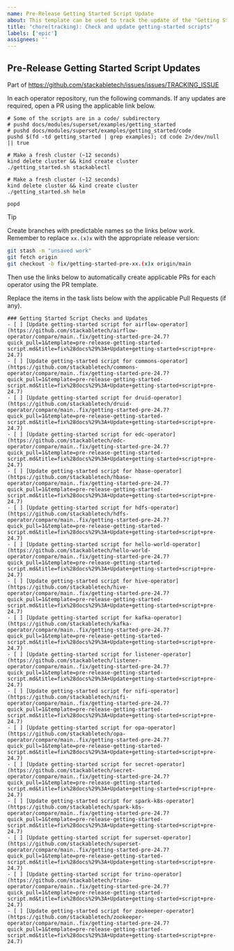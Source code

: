 ```yaml
---
name: Pre-Release Getting Started Script Update
about: This template can be used to track the update of the "Getting Started" scripts in this repository leading up to the next Stackable release
title: "chore(tracking): Check and update getting-started scripts"
labels: ['epic']
assignees: ''
---
```


<!--
    Make sure to update the link in '.github/ISSUE_TEMPLATE/release.md' when
    you change the front matter above.
-->

<!--
    DO NOT REMOVE THIS COMMENT. It is intended for people who might copy/paste from the previous release issue.
    This was created by an issue template: https://github.com/stackabletech/issues/issues/new/choose.
-->

## Pre-Release Getting Started Script Updates

Part of <https://github.com/stackabletech/issues/issues/TRACKING_ISSUE>

In each operator repository, run the following commands. If any updates are
required, open a PR using the applicable link below.

```shell
# Some of the scripts are in a code/ subdirectory
# pushd docs/modules/superset/examples/getting_started
# pushd docs/modules/superset/examples/getting_started/code
pushd $(fd -td getting_started | grep examples); cd code 2>/dev/null || true

# Make a fresh cluster (~12 seconds)
kind delete cluster && kind create cluster
./getting_started.sh stackablectl

# Make a fresh cluster (~12 seconds)
kind delete cluster && kind create cluster
./getting_started.sh helm

popd
```

> [!TIP]
> Create branches with predictable names so the links below work. Remember
> to replace `xx.(x)x` with the appropriate release version:
>
> ```sh
> git stash -m "unsaved work"
> git fetch origin
> git checkout -b fix/getting-started-pre-xx.(x)x origin/main
> ```
>
> Then use the links below to automatically create applicable PRs for each operator
> using the PR template.

Replace the items in the task lists below with the applicable Pull Requests (if any).

<!--
    The following list was generated by:

    # go to the stackable-templating repository, then run:
    yq '.repositories[].name' config/repositories.yaml \
    | sort \
    | xargs -I {} echo "- [ ] [Update getting-started script for {}](https://github.com/stackabletech/{}/compare/main..fix/getting-started-pre-$(date +%y.%-m)?quick_pull=1&template=pre-release-getting-started-script.md&title=fix%28docs%29%3A+Update+getting-started+script+pre-$(date +%y.%-m))"
-->

```[tasklist]
### Getting Started Script Checks and Updates
- [ ] [Update getting-started script for airflow-operator](https://github.com/stackabletech/airflow-operator/compare/main..fix/getting-started-pre-24.7?quick_pull=1&template=pre-release-getting-started-script.md&title=fix%28docs%29%3A+Update+getting-started+script+pre-24.7)
- [ ] [Update getting-started script for commons-operator](https://github.com/stackabletech/commons-operator/compare/main..fix/getting-started-pre-24.7?quick_pull=1&template=pre-release-getting-started-script.md&title=fix%28docs%29%3A+Update+getting-started+script+pre-24.7)
- [ ] [Update getting-started script for druid-operator](https://github.com/stackabletech/druid-operator/compare/main..fix/getting-started-pre-24.7?quick_pull=1&template=pre-release-getting-started-script.md&title=fix%28docs%29%3A+Update+getting-started+script+pre-24.7)
- [ ] [Update getting-started script for edc-operator](https://github.com/stackabletech/edc-operator/compare/main..fix/getting-started-pre-24.7?quick_pull=1&template=pre-release-getting-started-script.md&title=fix%28docs%29%3A+Update+getting-started+script+pre-24.7)
- [ ] [Update getting-started script for hbase-operator](https://github.com/stackabletech/hbase-operator/compare/main..fix/getting-started-pre-24.7?quick_pull=1&template=pre-release-getting-started-script.md&title=fix%28docs%29%3A+Update+getting-started+script+pre-24.7)
- [ ] [Update getting-started script for hdfs-operator](https://github.com/stackabletech/hdfs-operator/compare/main..fix/getting-started-pre-24.7?quick_pull=1&template=pre-release-getting-started-script.md&title=fix%28docs%29%3A+Update+getting-started+script+pre-24.7)
- [ ] [Update getting-started script for hello-world-operator](https://github.com/stackabletech/hello-world-operator/compare/main..fix/getting-started-pre-24.7?quick_pull=1&template=pre-release-getting-started-script.md&title=fix%28docs%29%3A+Update+getting-started+script+pre-24.7)
- [ ] [Update getting-started script for hive-operator](https://github.com/stackabletech/hive-operator/compare/main..fix/getting-started-pre-24.7?quick_pull=1&template=pre-release-getting-started-script.md&title=fix%28docs%29%3A+Update+getting-started+script+pre-24.7)
- [ ] [Update getting-started script for kafka-operator](https://github.com/stackabletech/kafka-operator/compare/main..fix/getting-started-pre-24.7?quick_pull=1&template=pre-release-getting-started-script.md&title=fix%28docs%29%3A+Update+getting-started+script+pre-24.7)
- [ ] [Update getting-started script for listener-operator](https://github.com/stackabletech/listener-operator/compare/main..fix/getting-started-pre-24.7?quick_pull=1&template=pre-release-getting-started-script.md&title=fix%28docs%29%3A+Update+getting-started+script+pre-24.7)
- [ ] [Update getting-started script for nifi-operator](https://github.com/stackabletech/nifi-operator/compare/main..fix/getting-started-pre-24.7?quick_pull=1&template=pre-release-getting-started-script.md&title=fix%28docs%29%3A+Update+getting-started+script+pre-24.7)
- [ ] [Update getting-started script for opa-operator](https://github.com/stackabletech/opa-operator/compare/main..fix/getting-started-pre-24.7?quick_pull=1&template=pre-release-getting-started-script.md&title=fix%28docs%29%3A+Update+getting-started+script+pre-24.7)
- [ ] [Update getting-started script for secret-operator](https://github.com/stackabletech/secret-operator/compare/main..fix/getting-started-pre-24.7?quick_pull=1&template=pre-release-getting-started-script.md&title=fix%28docs%29%3A+Update+getting-started+script+pre-24.7)
- [ ] [Update getting-started script for spark-k8s-operator](https://github.com/stackabletech/spark-k8s-operator/compare/main..fix/getting-started-pre-24.7?quick_pull=1&template=pre-release-getting-started-script.md&title=fix%28docs%29%3A+Update+getting-started+script+pre-24.7)
- [ ] [Update getting-started script for superset-operator](https://github.com/stackabletech/superset-operator/compare/main..fix/getting-started-pre-24.7?quick_pull=1&template=pre-release-getting-started-script.md&title=fix%28docs%29%3A+Update+getting-started+script+pre-24.7)
- [ ] [Update getting-started script for trino-operator](https://github.com/stackabletech/trino-operator/compare/main..fix/getting-started-pre-24.7?quick_pull=1&template=pre-release-getting-started-script.md&title=fix%28docs%29%3A+Update+getting-started+script+pre-24.7)
- [ ] [Update getting-started script for zookeeper-operator](https://github.com/stackabletech/zookeeper-operator/compare/main..fix/getting-started-pre-24.7?quick_pull=1&template=pre-release-getting-started-script.md&title=fix%28docs%29%3A+Update+getting-started+script+pre-24.7)
```
